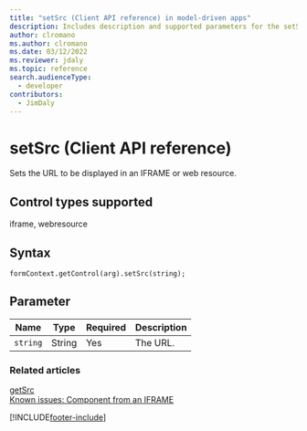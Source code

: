 ```yaml
---
title: "setSrc (Client API reference) in model-driven apps"
description: Includes description and supported parameters for the setSrc method.
author: clromano
ms.author: clromano
ms.date: 03/12/2022
ms.reviewer: jdaly
ms.topic: reference
search.audienceType: 
  - developer
contributors:
  - JimDaly
---
```

# setSrc (Client API reference)



Sets the URL to be displayed in an IFRAME or web resource. 

## Control types supported

iframe, webresource

## Syntax

`formContext.getControl(arg).setSrc(string);`

## Parameter

|Name|Type|Required|Description|
|--|--|--|--|
|`string`|String|Yes|The URL.|

### Related articles

[getSrc](getSrc.md)<br/>
[Known issues: Component from an IFRAME](/power-platform/admin/doc-management-known-issues#components-from-an-iframe)



[!INCLUDE[footer-include](../../../../../includes/footer-banner.md)]
